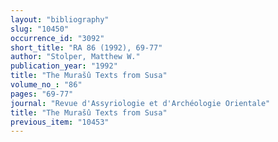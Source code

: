 ```yaml
---
layout: "bibliography"
slug: "10450"
occurrence_id: "3092"
short_title: "RA 86 (1992), 69-77"
author: "Stolper, Matthew W."
publication_year: "1992"
title: "The Murašû Texts from Susa"
volume_no_: "86"
pages: "69-77"
journal: "Revue d'Assyriologie et d'Archéologie Orientale"
title: "The Murašû Texts from Susa"
previous_item: "10453"
---
```

